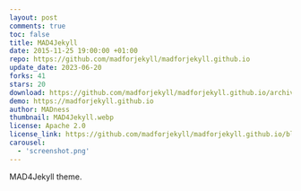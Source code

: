 ```yaml
---
layout: post
comments: true
toc: false
title: MAD4Jekyll
date: 2015-11-25 19:00:00 +01:00
repo: https://github.com/madforjekyll/madforjekyll.github.io
update_date: 2023-06-20
forks: 41
stars: 20
download: https://github.com/madforjekyll/madforjekyll.github.io/archive/master.zip
demo: https://madforjekyll.github.io
author: MADness
thumbnail: MAD4Jekyll.webp
license: Apache 2.0
license_link: https://github.com/madforjekyll/madforjekyll.github.io/blob/master/Apache%20LICENSE%20Version%202.0.markdown
carousel:
  - 'screenshot.png'
---
```


MAD4Jekyll theme.
